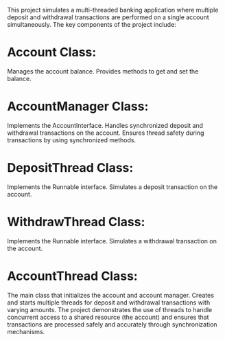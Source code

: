 This project simulates a multi-threaded banking application where multiple deposit and withdrawal transactions are performed on a single account simultaneously. The key components of the project include:

# Account Class:

Manages the account balance.
Provides methods to get and set the balance.
# AccountManager Class:

Implements the AccountInterface.
Handles synchronized deposit and withdrawal transactions on the account.
Ensures thread safety during transactions by using synchronized methods.
# DepositThread Class:

Implements the Runnable interface.
Simulates a deposit transaction on the account.
# WithdrawThread Class:

Implements the Runnable interface.
Simulates a withdrawal transaction on the account.
# AccountThread Class:

The main class that initializes the account and account manager.
Creates and starts multiple threads for deposit and withdrawal transactions with varying amounts.
The project demonstrates the use of threads to handle concurrent access to a shared resource (the account) and ensures that transactions are processed safely and accurately through synchronization mechanisms.
